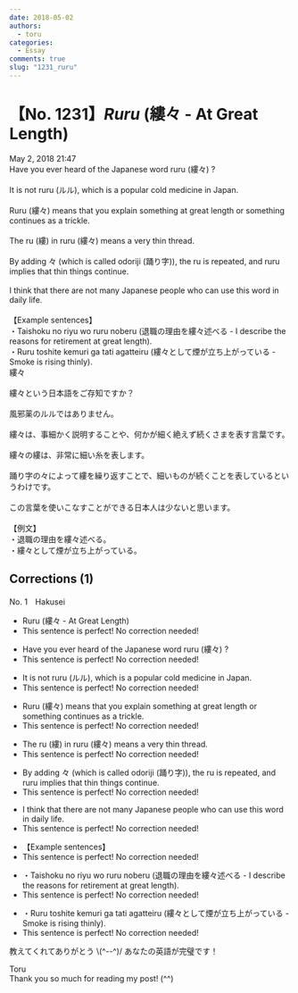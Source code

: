 ```yaml
---
date: 2018-05-02
authors:
  - toru
categories:
  - Essay
comments: true
slug: "1231_ruru"
---
```


# 【No. 1231】<strong><em>Ruru</strong></em> (縷々 - At Great Length)
<div class="date">May 2, 2018 21:47</div>
<div id="post"><div id="body_show_ori">
Have you ever heard of the Japanese word ruru (縷々) ?<br/><br/>It is not ruru (ルル), which is a popular cold medicine in Japan.<br/><br/>Ruru (縷々) means that you explain something at great length or something continues as a trickle.<br/><br/>The ru (縷) in ruru (縷々) means a very thin thread.<br/><br/>By adding 々 (which is called odoriji (踊り字)), the ru is repeated, and ruru implies that thin things continue.<br/><br/>I think that there are not many Japanese people who can use this word in daily life.<br/><br/>【Example sentences】<br/>・Taishoku no riyu wo ruru noberu (退職の理由を縷々述べる - I describe the reasons for retirement at great length).<br/>・Ruru toshite kemuri ga tati agatteiru (縷々として煙が立ち上がっている - Smoke is rising thinly).
</div></div>

<!-- more -->

<div id="post_ja"><div id="body_show_mo">
縷々<br/><br/>縷々という日本語をご存知ですか？<br/><br/>風邪薬のルルではありません。<br/><br/>縷々は、事細かく説明することや、何かが細く絶えず続くさまを表す言葉です。<br/><br/>縷々の縷は、非常に細い糸を表します。<br/><br/>踊り字の々によって縷を繰り返すことで、細いものが続くことを表しているというわけです。<br/><br/>この言葉を使いこなすことができる日本人は少ないと思います。<br/><br/>【例文】<br/>・退職の理由を縷々述べる。<br/>・縷々として煙が立ち上がっている。
</div></div>

## Corrections (1)
<div id="block"><div class="first_name"> No. 1　<span class="just_name">Hakusei</span></div><div id="block2">
<ul class="correction_field">
<li class="incorrect">Ruru (縷々 - At Great Length)</li>
<li class="corrected perfect">This sentence is perfect! No correction needed!</li>
</ul>
<ul class="correction_field">
<li class="incorrect">Have you ever heard of the Japanese word ruru (縷々) ?</li>
<li class="corrected perfect">This sentence is perfect! No correction needed!</li>
</ul>
<ul class="correction_field">
<li class="incorrect">It is not ruru (ルル), which is a popular cold medicine in Japan.</li>
<li class="corrected perfect">This sentence is perfect! No correction needed!</li>
</ul>
<ul class="correction_field">
<li class="incorrect">Ruru (縷々) means that you explain something at great length or something continues as a trickle.</li>
<li class="corrected perfect">This sentence is perfect! No correction needed!</li>
</ul>
<ul class="correction_field">
<li class="incorrect">The ru (縷) in ruru (縷々) means a very thin thread.</li>
<li class="corrected perfect">This sentence is perfect! No correction needed!</li>
</ul>
<ul class="correction_field">
<li class="incorrect">By adding 々 (which is called odoriji (踊り字)), the ru is repeated, and ruru implies that thin things continue.</li>
<li class="corrected perfect">This sentence is perfect! No correction needed!</li>
</ul>
<ul class="correction_field">
<li class="incorrect">I think that there are not many Japanese people who can use this word in daily life.</li>
<li class="corrected perfect">This sentence is perfect! No correction needed!</li>
</ul>
<ul class="correction_field">
<li class="incorrect">【Example sentences】</li>
<li class="corrected perfect">This sentence is perfect! No correction needed!</li>
</ul>
<ul class="correction_field">
<li class="incorrect">・Taishoku no riyu wo ruru noberu (退職の理由を縷々述べる - I describe the reasons for retirement at great length).</li>
<li class="corrected perfect">This sentence is perfect! No correction needed!</li>
</ul>
<ul class="correction_field">
<li class="incorrect">・Ruru toshite kemuri ga tati agatteiru (縷々として煙が立ち上がっている - Smoke is rising thinly).</li>
<li class="corrected perfect">This sentence is perfect! No correction needed!</li>
</ul>
<p class="comment_small">
 教えてくれてありがとう \(^--^)/ あなたの英語が完璧です！
</p>

</div><div class="name"><span class="just_name">Toru</span><br>
Thank you so much for reading my post! (^^)
</div>
</div>
